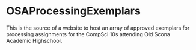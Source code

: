 # OSAProcessingExemplars
This is the source of a website to host an array of approved exemplars for processing assignments for the CompSci 10s attending Old Scona Academic Highschool.

